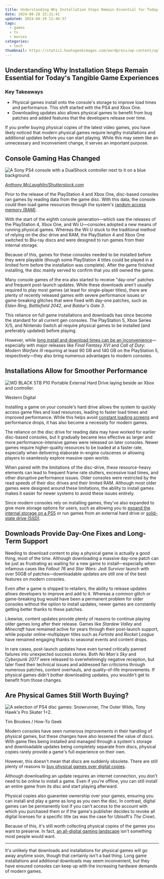 ```yaml
---
title: Understanding Why Installation Steps Remain Essential for Today's Tangible Game Experiences
date: 2024-08-28 15:31:41
updated: 2024-08-29 12:40:37
tags:
  - games
  - tv
  - movies
categories:
  - tech
thumbnail: https://static1.howtogeekimages.com/wordpress/wp-content/uploads/2024/07/stack-of-blu-ray-boxes-with-playstation-5-and-4-games-and-an-install-icon.jpg
---
```


## Understanding Why Installation Steps Remain Essential for Today's Tangible Game Experiences

### Key Takeaways

* Physical games install onto the console's storage to improve load times and performance. This shift started with the PS4 and Xbox One.
* Downloading updates also allows physical games to benefit from bug patches and added features that the developers release over time.

 If you prefer buying physical copies of the latest video games, you have likely noticed that modern physical games require lengthy installations and additional updates before you can start playing. While this may seem like an unnecessary and inconvenient change, it serves an important purpose.

##  Console Gaming Has Changed

![A Sony PS4 console with a DualShock controller next to it on a blue background.](https://static1.howtogeekimages.com/wordpress/wp-content/uploads/2022/08/shutterstock_1335453461.jpg) 

_[Anthony McLaughlin/Shutterstock.com](https://www.shutterstock.com/image-photo/gateshead-united-kingdom-march-11th-2019-1335453461)_

 Prior to the release of the PlayStation 4 and Xbox One, disc-based consoles ran games by reading data from the game disc. With this data, the console could then load game resources through the system's [random access memory (RAM)](https://youtube-web.techidaily.com/ed-2024-approved-unlocking-youtube-success-top-video-strategies-to-explode-views/).

 With the start of the eighth console generation—which saw the releases of the PlayStation 4, Xbox One, and Wii U—consoles adopted a new means of running physical games. Whereas the Wii U stuck to the traditional method of relying on the disc drive and RAM, the PlayStation 4 and Xbox One switched to Blu-ray discs and were designed to run games from their internal storage.

 Because of this, games for these consoles needed to be installed before they were playable (though some PlayStation 4 titles could be played in a limited form before the installation was complete). After the game finished installing, the disc mainly served to confirm that you still owned the game.

 Many console games of the era also started to receive "day-one" patches and frequent post-launch updates. While these downloads aren't usually required to play most games (at least for single-player titles), there are plenty of recently released games with severe performance issues or game-breaking glitches that were fixed with day-one patches, such as _Elden Ring_, _Battlefield 2042_, and _Baldur's Gate 3_.

 This reliance on full game installations and downloads has since become the standard for all current gen consoles. The PlayStation 5, Xbox Series X/S, and Nintendo Switch all require physical games to be installed (and preferably updated) before playing.

 However, while [long install and download times can be an inconvenience](https://instagram-videos.techidaily.com/updated-in-2024-essential-tips-for-effective-instagram-video-conversations/)—especially with major releases like _Final Fantasy XVI_ and _Call of Duty: Modern Warfare III_ requiring at least 90 GB and 140 GB on the PlayStation 5, respectively—they also bring numerous advantages to modern consoles.

##  Installations Allow for Smoother Performance

![WD BLACK 5TB P10 Portable External Hard Drive laying beside an Xbox and controller.](https://static1.howtogeekimages.com/wordpress/wp-content/uploads/2022/10/HTG-Deals-10.12.22-WD_BLACK-5TB-P10-Portable-External-Hard-Drive.png) 

Western Digital

 Installing a game on your console's hard drive allows the system to quickly access game files and load resources, leading to faster load times and improved performance. While this helps avoid [constant loading screens](https://screen-activity-recording.techidaily.com/instant-screen-grabber-for-chromebooks-for-2024/) and performance drops, it has also become a necessity for modern games.

 The reliance on the disc drive for reading data may have worked for earlier disc-based consoles, but it gradually became less effective as larger and more performance-intensive games were released on later consoles. Newer games require higher-quality resources to be loaded at a faster rate, especially when delivering elaborate in-engine cutscenes or allowing players to seamlessly explore massive open worlds.

 When paired with the limitations of the disc-drive, these resource-heavy elements can lead to frequent frame rate stutters, excessive load times, and other disruptive performance issues. Older consoles were restricted by the read speeds of their disc drives and their limited RAM. Although most older games were designed around these limitations, the ability to install games makes it easier for newer systems to avoid these issues entirely.

 Since modern consoles rely on installing games, they've also expanded to give more storage options for users, such as allowing you to [expand the internal storage on a PS5](https://sim-unlock.techidaily.com/in-2024-what-to-do-if-your-iphone-14-has-bad-esn-or-blacklisted-imei-by-drfone-ios/) or run games from an external hard drive or [solid-state drive (SSD)](http://www.howtogeek.com/45359/htg-explains-whats-a-solid-state-drive-and-what-do-i-need-to-know/).

##  Downloads Provide Day-One Fixes and Long-Term Support

 Needing to download content to play a physical game is actually a good thing, most of the time. Although downloading a massive day-one patch can be just as frustrating as waiting for a new game to install—especially when infamous cases like _Fallout 76_ and _Star Wars: Jedi Survivor_ launch with over 50GB of patches—downloadable updates are still one of the best features on modern consoles.

 Even after a game is shipped to retailers, the ability to release updates allows developers to improve and add to it. Whereas a common glitch or game-breaking bug would have been a permanent problem for older consoles without the option to install updates, newer games are constantly getting better thanks to these patches.

 Likewise, content updates provide plenty of reasons to continue playing older games long after their release. Games like _Stardew Valley_ and _Minecraft_ have remained active for years through their post-launch support, while popular online-multiplayer titles such as _Fortnite_ and _Rocket League_ have remained engaging thanks to seasonal events and content drops.

 In rare cases, post-launch updates have even turned critically panned failures into unexpected success stories. Both _No Man's Sky_ and _Cyberpunk 2077_ were released to overwhelmingly negative reception, but later fixed their technical issues and addressed fan criticisms through numerous patches, content overhauls, and quality-of-life improvements. If physical games didn't bother downloading updates, you wouldn't get to benefit from those changes.

##  Are Physical Games Still Worth Buying?

![A selection of PS4 disc games: Snowrunner, The Outer Wilds, Tony Hawk's Pro Skater 1+2.](https://static1.howtogeekimages.com/wordpress/wp-content/uploads/2023/10/disc_games_ps4.jpeg) 

Tim Brookes / How-To Geek

 Modern consoles have seen numerous improvements in their handling of physical games, but these changes have also lessened the value of discs. With game files being installed and managed through a system's storage and downloadable updates being completely separate from discs, physical copies rarely provide a game's full experience on their own.

 However, this doesn't mean that discs are suddenly obsolete. There are still plenty of reasons to [buy physical games over digital copies](https://fox-boxes.techidaily.com/2024-approved-maximizing-b-roll-creative-uses-and-integration/).

 Although downloading an update requires an internet connection, you don't need to be online to install a game. Even if you're offline, you can still install an entire game from its disc and start playing afterward.

 Physical copies also guarantee ownership over your games, ensuring you can install and play a game as long as you own the disc. In contrast, digital games can be permanently lost if you can't access to the account with which you purchased them or if the game's publisher decides to revoke all digital licenses for a specific title (as was the case for Ubisoft's _The Crew_).

 Because of this, it's still worth collecting physical copies of the games you want to preserve. In fact, [an all-digital gaming landscape](https://discover-awesome.techidaily.com/how-to-convert-pdf-files-to-jpg-format-at-no-cost-using-mac-software/) isn't something most people would want.

---

 It's unlikely that downloads and installations for physical games will go away anytime soon, though that certainly isn't a bad thing. Long game installations and additional downloads may seem inconvenient, but they have ensured consoles can keep up with the increasing hardware demands of modern games.

<ins class="adsbygoogle"
     style="display:block"
     data-ad-format="autorelaxed"
     data-ad-client="ca-pub-7571918770474297"
     data-ad-slot="1223367746"></ins>



<ins class="adsbygoogle"
     style="display:block"
     data-ad-client="ca-pub-7571918770474297"
     data-ad-slot="8358498916"
     data-ad-format="auto"
     data-full-width-responsive="true"></ins>
